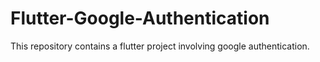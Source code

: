 # Flutter-Google-Authentication
This repository contains a flutter project involving google authentication.
